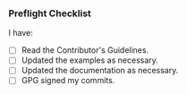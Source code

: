 ### Preflight Checklist
I have:

 - [ ] Read the Contributor's Guidelines.
 - [ ] Updated the examples as necessary.
 - [ ] Updated the documentation as necessary.
 - [ ] GPG signed my commits.
